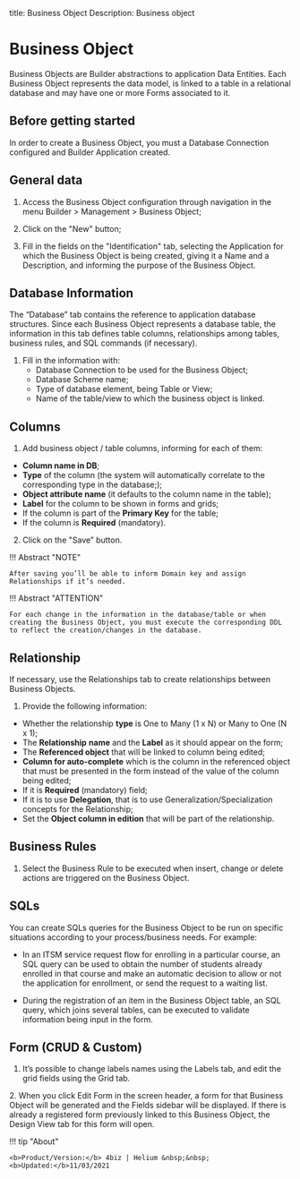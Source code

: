 title: Business Object
Description: Business object
# Business Object

Business Objects are Builder abstractions to application Data Entities. Each Business Object represents the data model, is linked to a table in a relational database and may have one or more Forms associated to it. 


## Before getting started

In order to create a Business Object, you must a Database Connection configured and Builder Application created.

## General data

1.	Access the Business Object configuration through navigation in the menu Builder > Management > Business Object;

2.	Click on the "New" button;

3.	Fill in the fields on the "Identification" tab, selecting the Application for which the Business Object is being created, giving it a Name and a Description, and informing the purpose of the Business Object.

## Database Information

The “Database” tab contains the reference to application  database structures. Since each Business Object represents a database table, the information in this tab defines table columns,  relationships among tables, business rules, and SQL commands (if necessary).

1.	Fill in the information with:
    - Database Connection to be used for the Business Object;
    - Database Scheme name;
    - Type of database element, being Table or View;
    - 	Name of the table/view to which the business object is linked.


## Columns

1.	Add business object / table columns, informing for each of them:
- **Column name in DB**;
- **Type** of the column (the system will automatically correlate to the corresponding type in the database;);
- **Object attribute name** (it defaults to the column name in the table);
- **Label** for the column to be shown in forms and grids;
- If the column is part of the **Primary Key** for the table;
- If the column is **Required** (mandatory).

2.	Click on the "Save” button.



!!! Abstract "NOTE"

    After saving you’ll be able to inform Domain key and assign Relationships if it’s needed.

!!! Abstract "ATTENTION"
    
    For each change in the information in the database/table or when creating the Business Object, you must execute the corresponding DDL to reflect the creation/changes in the database.

## Relationship

If necessary, use the Relationships tab to create relationships between Business Objects.

1.	Provide the following information:
-	Whether the relationship **type** is One to Many (1 x N) or Many to One (N x 1);
-	The **Relationship** **name** and the **Label** as it should appear on the form;
-	The **Referenced object** that will be linked to column being edited;
-	**Column for auto-complete** which is the column in the referenced object that must be presented in the form instead of the value of the column being edited;
-	If it is **Required** (mandatory) field;
-	If it is to use **Delegation**, that is to use Generalization/Specialization concepts for the Relationship;
-	Set the **Object column in edition** that will be part of the relationship.


## Business Rules

1. Select the Business Rule to be executed when insert, change or delete actions are triggered on the Business Object.

    
## SQLs 

You can create SQLs queries for the Business Object to be run on specific situations according to your process/business needs. For example:

- In an ITSM service request flow for enrolling in a particular course, an SQL query can be used to obtain the number of students already enrolled in that course and make an automatic decision to allow or not the application for enrollment, or send the request to a waiting list.

- During the registration of an item in the Business Object table, an SQL query, which joins several tables, can be executed to validate information being input in the form.
 


## Form (CRUD & Custom)

1.	It’s possible to change labels names using the Labels tab, and edit the grid fields using the Grid tab.


2\.	When you click Edit Form in the screen header, a form for that Business Object will be generated and the Fields sidebar will be displayed. If there is already a registered form previously linked to this Business Object, the Design View tab for this form will open.



!!! tip "About"

    <b>Product/Version:</b> 4biz | Helium &nbsp;&nbsp;
    <b>Updated:</b>11/03/2021 
